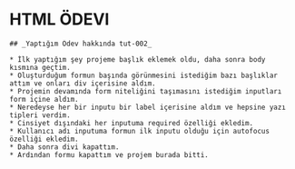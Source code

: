 # HTML ÖDEVI 
    ## _Yaptığım Ödev hakkında tut-002_

    * İlk yaptığım şey projeme başlık eklemek oldu, daha sonra body kısmına geçtim.
    * Oluşturduğum formun başında görünmesini istediğim bazı başlıklar attım ve onları div içerisine aldım.
    * Projemin devamında form niteliğini taşımasını istediğim inputları form içine aldım.
    * Neredeyse her bir inputu bir label içerisine aldım ve hepsine yazı tipleri verdim.
    * Cinsiyet dışındaki her inputuma required özelliği ekledim.
    * Kullanıcı adı inputuma formun ilk inputu olduğu için autofocus özelliği ekledim.
    * Daha sonra divi kapattım.
    * Ardından formu kapattım ve projem burada bitti.